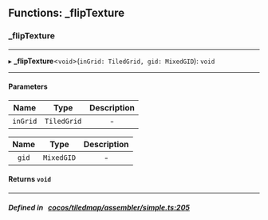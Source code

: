 ## Functions: _flipTexture

### _flipTexture


___
▸ **_flipTexture**<`void`\>(`inGrid: TiledGrid, gid: MixedGID`): `void`
___


#### Parameters

| Name | Type | Description |
| :------: | :------: | :------: |
| `inGrid` | `TiledGrid` | - |

| Name | Type | Description |
| :------: | :------: | :------: |
| `gid` | `MixedGID` | - |


#### Returns `void` 
___


##### Defined in &nbsp;   [cocos/tiledmap/assembler/simple.ts:205](https://github.com/cocos-creator/engine/blob/c7bf6b8a9/cocos/tiledmap/assembler/simple.ts#L205)&nbsp;
